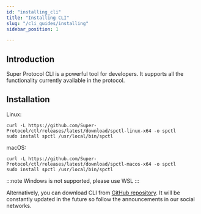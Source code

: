 ```yaml
---
id: "installing_cli"
title: "Installing CLI"
slug: "/cli_guides/installing"
sidebar_position: 1

---
```


## Introduction

Super Protocol CLI is a powerful tool for developers. It supports all the functionality currently available in the protocol.

## Installation

Linux:
```
curl -L https://github.com/Super-Protocol/ctl/releases/latest/download/spctl-linux-x64 -o spctl
sudo install spctl /usr/local/bin/spctl
```

macOS:
```
curl -L https://github.com/Super-Protocol/ctl/releases/latest/download/spctl-macos-x64 -o spctl
sudo install spctl /usr/local/bin/spctl
```

:::note
Windows is not supported, please use WSL
:::

Alternatively, you can download CLI from [GitHub repository](https://github.com/Super-Protocol/ctl). It will be constantly updated in the future so follow the announcements in our social networks.

